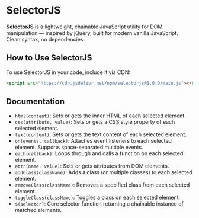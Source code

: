 # SelectorJS

**SelectorJS** is a lightweight, chainable JavaScript utility for DOM manipulation — inspired by jQuery, built for modern vanilla JavaScript. Clean syntax, no dependencies.

## How to Use SelectorJS

To use SelectorJS in your code, include it via CDN:

```html
<script src="https://cdn.jsdelivr.net/npm/selectorjs@1.0.0/main.js"></script>
```

## Documentation

- `html(content)`: Sets or gets the inner HTML of each selected element.
- `css(attribute, value)`: Sets or gets a CSS style property of each selected element.
- `text(content)`: Sets or gets the text content of each selected element.
- `on(events, callback)`: Attaches event listeners to each selected element. Supports space-separated multiple events.
- `each(callback)`: Loops through and calls a function on each selected element.
- `attr(name, value)`: Sets or gets attributes from DOM elements.
- `addClass(className)`: Adds a class (or multiple classes) to each selected element.
- `removeClass(className)`: Removes a specified class from each selected element.
- `toggleClass(className)`: Toggles a class on each selected element.
- `$(selector)`: Core selector function returning a chainable instance of matched elements.